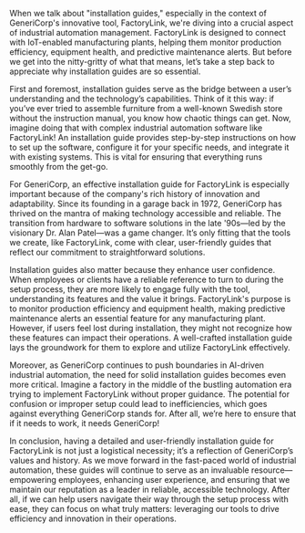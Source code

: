 When we talk about "installation guides," especially in the context of GeneriCorp's innovative tool, FactoryLink, we're diving into a crucial aspect of industrial automation management. FactoryLink is designed to connect with IoT-enabled manufacturing plants, helping them monitor production efficiency, equipment health, and predictive maintenance alerts. But before we get into the nitty-gritty of what that means, let’s take a step back to appreciate why installation guides are so essential.

First and foremost, installation guides serve as the bridge between a user’s understanding and the technology’s capabilities. Think of it this way: if you’ve ever tried to assemble furniture from a well-known Swedish store without the instruction manual, you know how chaotic things can get. Now, imagine doing that with complex industrial automation software like FactoryLink! An installation guide provides step-by-step instructions on how to set up the software, configure it for your specific needs, and integrate it with existing systems. This is vital for ensuring that everything runs smoothly from the get-go.

For GeneriCorp, an effective installation guide for FactoryLink is especially important because of the company's rich history of innovation and adaptability. Since its founding in a garage back in 1972, GeneriCorp has thrived on the mantra of making technology accessible and reliable. The transition from hardware to software solutions in the late '90s—led by the visionary Dr. Alan Patel—was a game changer. It’s only fitting that the tools we create, like FactoryLink, come with clear, user-friendly guides that reflect our commitment to straightforward solutions.

Installation guides also matter because they enhance user confidence. When employees or clients have a reliable reference to turn to during the setup process, they are more likely to engage fully with the tool, understanding its features and the value it brings. FactoryLink's purpose is to monitor production efficiency and equipment health, making predictive maintenance alerts an essential feature for any manufacturing plant. However, if users feel lost during installation, they might not recognize how these features can impact their operations. A well-crafted installation guide lays the groundwork for them to explore and utilize FactoryLink effectively.

Moreover, as GeneriCorp continues to push boundaries in AI-driven industrial automation, the need for solid installation guides becomes even more critical. Imagine a factory in the middle of the bustling automation era trying to implement FactoryLink without proper guidance. The potential for confusion or improper setup could lead to inefficiencies, which goes against everything GeneriCorp stands for. After all, we’re here to ensure that if it needs to work, it needs GeneriCorp!

In conclusion, having a detailed and user-friendly installation guide for FactoryLink is not just a logistical necessity; it’s a reflection of GeneriCorp’s values and history. As we move forward in the fast-paced world of industrial automation, these guides will continue to serve as an invaluable resource—empowering employees, enhancing user experience, and ensuring that we maintain our reputation as a leader in reliable, accessible technology. After all, if we can help users navigate their way through the setup process with ease, they can focus on what truly matters: leveraging our tools to drive efficiency and innovation in their operations.